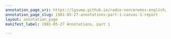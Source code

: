 ```yaml
---
annotation_page_uri: https://lgsump.github.io/radio-venceremos-english/annotations/1981-05-27-annotations-part-1-canvas-1-report.json
annotation_page_slug: 1981-05-27-annotations-part-1-canvas-1-report
layout: annotation_page
manifest_label: 1981-05-27 Annotations, part 1

---
```

